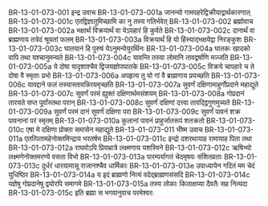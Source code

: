 BR-13-01-073-001	इन्द्र उवाच
BR-13-01-073-001a	जानन्यो गामपहरेद्विक्रीयाद्वार्थकारणात्
BR-13-01-073-001c	एतद्विज्ञातुमिच्छामि का नु तस्य गतिर्भवेत्
BR-13-01-073-002	ब्रह्मोवाच
BR-13-01-073-002a	भक्षार्थं विक्रयार्थं वा येऽपहारं हि कुर्वते
BR-13-01-073-002c	दानार्थं वा ब्राह्मणाय तत्रेदं श्रूयतां फलम्
BR-13-01-073-003a	विक्रयार्थं हि यो हिंस्याद्भक्षयेद्वा निरङ्कुशः
BR-13-01-073-003c	घातयानं हि पुरुषं येऽनुमन्येयुरर्थिनः
BR-13-01-073-004a	घातकः खादको वापि तथा यश्चानुमन्यते
BR-13-01-073-004c	यावन्ति तस्या लोमानि तावद्वर्षाणि मज्जति
BR-13-01-073-005a	ये दोषा यादृशाश्चैव द्विजयज्ञोपघातके
BR-13-01-073-005c	विक्रये चापहारे च ते दोषा वै स्मृताः प्रभो
BR-13-01-073-006a	अपहृत्य तु यो गां वै ब्राह्मणाय प्रयच्छति
BR-13-01-073-006c	यावद्दाने फलं तस्यास्तावन्निरयमृच्छति
BR-13-01-073-007a	सुवर्णं दक्षिणामाहुर्गोप्रदाने महाद्युते
BR-13-01-073-007c	सुवर्णं परमं ह्युक्तं दक्षिणार्थमसंशयम्
BR-13-01-073-008a	गोप्रदानं तारयते सप्त पूर्वांस्तथा परान्
BR-13-01-073-008c	सुवर्णं दक्षिणां दत्त्वा तावद्द्विगुणमुच्यते
BR-13-01-073-009a	सुवर्णं परमं दानं सुवर्णं दक्षिणा परा
BR-13-01-073-009c	सुवर्णं पावनं शक्र पावनानां परं स्मृतम्
BR-13-01-073-010a	कुलानां पावनं प्राहुर्जातरूपं शतक्रतो
BR-13-01-073-010c	एषा मे दक्षिणा प्रोक्ता समासेन महाद्युते
BR-13-01-073-011	भीष्म उवाच
BR-13-01-073-011a	एतत्पितामहेनोक्तमिन्द्राय भरतर्षभ
BR-13-01-073-011c	इन्द्रो दशरथायाह रामायाह पिता तथा
BR-13-01-073-012a	राघवोऽपि प्रियभ्रात्रे लक्ष्मणाय यशस्विने
BR-13-01-073-012c	ऋषिभ्यो लक्ष्मणेनोक्तमरण्ये वसता विभो
BR-13-01-073-013a	पारम्पर्यागतं चेदमृषयः संशितव्रताः
BR-13-01-073-013c	दुर्धरं धारयामासू राजानश्चैव धार्मिकाः
BR-13-01-073-013e	उपाध्यायेन गदितं मम चेदं युधिष्ठिर
BR-13-01-073-014a	य इदं ब्राह्मणो नित्यं वदेद्ब्राह्मणसंसदि
BR-13-01-073-014c	यज्ञेषु गोप्रदानेषु द्वयोरपि समागमे
BR-13-01-073-015a	तस्य लोकाः किलाक्षय्या दैवतैः सह नित्यदा
BR-13-01-073-015c	इति ब्रह्मा स भगवानुवाच परमेश्वरः
